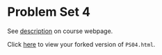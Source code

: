 # Problem Set 4

See [description](https://rudeboybert.github.io/STAT495/#problem_set_4) on course webpage.

Click [here](http://htmlpreview.github.io/?https://github.com/abby-shah/PS04/blob/master/PS04.html) to view your forked version of `PS04.html`.
